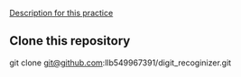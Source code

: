 [Description for this practice](https://www.kaggle.com/c/digit-recognizer)
## Clone this repository
git clone git@github.com:llb549967391/digit_recoginizer.git
